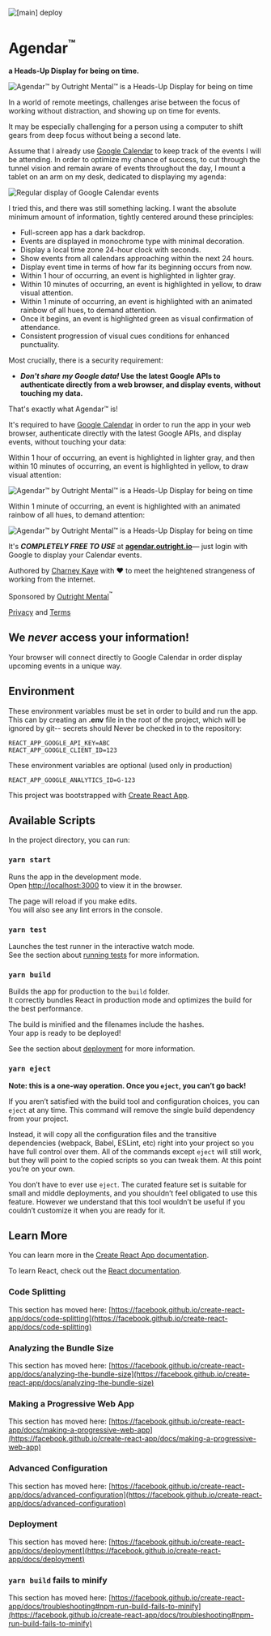 ![[main] deploy](https://github.com/outrightmental/agendar/workflows/%5Bmain%5D%20deploy/badge.svg)

# Agendar<sup>&trade;</sup>

**a Heads-Up Display for being on time.**

![Agendar™ by Outright Mental™ is a Heads-Up Display for being on time](public/images/AgendarUsage1.jpg)

In a world of remote meetings, challenges arise between the focus of working without distraction, and showing up on time for events.

It may be especially challenging for a person using a computer to shift gears from deep focus without being a second late.

Assume that I already use [Google Calendar](https://calendar.google.com/) to keep track of the events I will be attending. In order to optimize my chance of success, to cut through the tunnel vision and remain aware of events throughout the day, I mount a tablet on an arm on my desk, dedicated to displaying my agenda:

![Regular display of Google Calendar events](public/images/BeforeAgendar.jpg)

I tried this, and there was still something lacking. I want the absolute minimum amount of information, tightly centered around these principles:

* Full-screen app has a dark backdrop.
* Events are displayed in monochrome type with minimal decoration.
* Display a local time zone 24-hour clock with seconds.
* Show events from all calendars approaching within the next 24 hours.
* Display event time in terms of how far its beginning occurs from now.
* Within 1 hour of occurring, an event is highlighted in lighter gray.
* Within 10 minutes of occurring, an event is highlighted in yellow, to draw visual attention.
* Within 1 minute of occurring, an event is highlighted with an animated rainbow of all hues, to demand attention.
* Once it begins, an event is highlighted green as visual confirmation of attendance.    
* Consistent progression of visual cues conditions for enhanced punctuality.

Most crucially, there is a security requirement:

* **_Don't share my Google data!_ Use the latest Google APIs to authenticate directly from a web browser, and display events, without touching my data.**

That's exactly what Agendar™ is!

It's required to have [Google Calendar](https://calendar.google.com/) in order to run the app in your web browser, authenticate directly with the latest Google APIs, and display events, without touching your data:

Within 1 hour of occurring, an event is highlighted in lighter gray, and then within 10 minutes of occurring, an event is highlighted in yellow, to draw visual attention:

![Agendar™ by Outright Mental™ is a Heads-Up Display for being on time](public/images/AgendarUsage0.jpg)

Within 1 minute of occurring, an event is highlighted with an animated rainbow of all hues, to demand attention:

![Agendar™ by Outright Mental™ is a Heads-Up Display for being on time](public/images/AgendarUsage1.jpg)

It's ***COMPLETELY FREE TO USE*** at **[agendar.outright.io](https://agendar.outright.io)**&mdash; just login with Google to display your Calendar events.

Authored by [Charney Kaye](https://charneykaye.com) with &#9829; to meet the heightened strangeness of working from the internet.

Sponsored by [Outright Mental](https://outrightmental.com)<sup>&trade;</sup>

[Privacy](https://privacy.outright.io) and [Terms](https://terms.outright.io) 

## We <em>never</em> access your information!

Your browser will connect directly to Google Calendar in order display upcoming events in a unique way.

## Environment

These environment variables must be set in order to build and run the app. This can by creating an **.env** file in the root of the project, which will be ignored by git-- secrets should Never be checked in to the repository:

```
REACT_APP_GOOGLE_API_KEY=ABC
REACT_APP_GOOGLE_CLIENT_ID=123
```

These environment variables are optional (used only in production)

```
REACT_APP_GOOGLE_ANALYTICS_ID=G-123
```

This project was bootstrapped with [Create React App](https://github.com/facebook/create-react-app).

## Available Scripts

In the project directory, you can run:

### `yarn start`

Runs the app in the development mode.\
Open [http://localhost:3000](http://localhost:3000) to view it in the browser.

The page will reload if you make edits.\
You will also see any lint errors in the console.

### `yarn test`

Launches the test runner in the interactive watch mode.\
See the section about [running tests](https://facebook.github.io/create-react-app/docs/running-tests) for more information.

### `yarn build`

Builds the app for production to the `build` folder.\
It correctly bundles React in production mode and optimizes the build for the best performance.

The build is minified and the filenames include the hashes.\
Your app is ready to be deployed!

See the section about [deployment](https://facebook.github.io/create-react-app/docs/deployment) for more information.

### `yarn eject`

**Note: this is a one-way operation. Once you `eject`, you can’t go back!**

If you aren’t satisfied with the build tool and configuration choices, you can `eject` at any time. This command will remove the single build dependency from your project.

Instead, it will copy all the configuration files and the transitive dependencies (webpack, Babel, ESLint, etc) right into your project so you have full control over them. All of the commands except `eject` will still work, but they will point to the copied scripts so you can tweak them. At this point you’re on your own.

You don’t have to ever use `eject`. The curated feature set is suitable for small and middle deployments, and you shouldn’t feel obligated to use this feature. However we understand that this tool wouldn’t be useful if you couldn’t customize it when you are ready for it.

## Learn More

You can learn more in the [Create React App documentation](https://facebook.github.io/create-react-app/docs/getting-started).

To learn React, check out the [React documentation](https://reactjs.org/).

### Code Splitting

This section has moved here: [https://facebook.github.io/create-react-app/docs/code-splitting](https://facebook.github.io/create-react-app/docs/code-splitting)

### Analyzing the Bundle Size

This section has moved here: [https://facebook.github.io/create-react-app/docs/analyzing-the-bundle-size](https://facebook.github.io/create-react-app/docs/analyzing-the-bundle-size)

### Making a Progressive Web App

This section has moved here: [https://facebook.github.io/create-react-app/docs/making-a-progressive-web-app](https://facebook.github.io/create-react-app/docs/making-a-progressive-web-app)

### Advanced Configuration

This section has moved here: [https://facebook.github.io/create-react-app/docs/advanced-configuration](https://facebook.github.io/create-react-app/docs/advanced-configuration)

### Deployment

This section has moved here: [https://facebook.github.io/create-react-app/docs/deployment](https://facebook.github.io/create-react-app/docs/deployment)

### `yarn build` fails to minify

This section has moved here: [https://facebook.github.io/create-react-app/docs/troubleshooting#npm-run-build-fails-to-minify](https://facebook.github.io/create-react-app/docs/troubleshooting#npm-run-build-fails-to-minify)
